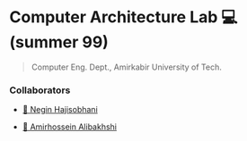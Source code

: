 # Computer Architecture Lab 💻(summer 99)
>Computer Eng. Dept., Amirkabir University of Tech.

### Collaborators

- [👤 Negin Hajisobhani](https://github.com/neginhsobhani)

- [👤 Amirhossein Alibakhshi](https://github.com/amir78729)




